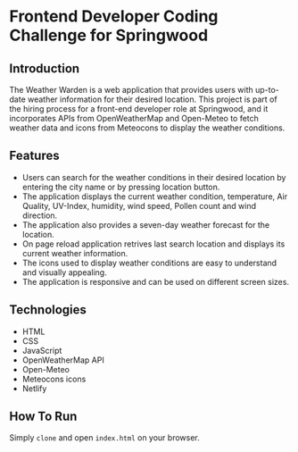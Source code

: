 # Frontend Developer Coding Challenge for Springwood

## Introduction

The Weather Warden is a web application that provides users with up-to-date weather information for their desired location. This project is part of the hiring process for a front-end developer role at Springwood, and it incorporates APIs from OpenWeatherMap and Open-Meteo to fetch weather data and icons from Meteocons to display the weather conditions.

## Features

* Users can search for the weather conditions in their desired location by entering the city name or by pressing location button.
* The application displays the current weather condition, temperature, Air Quality, UV-Index, humidity, wind speed, Pollen count and wind direction.
* The application also provides a seven-day weather forecast for the location.
* On page reload application retrives last search location and displays its current weather information.
* The icons used to display weather conditions are easy to understand and visually appealing.
* The application is responsive and can be used on different screen sizes.

## Technologies
-   HTML
-   CSS
-   JavaScript
-   OpenWeatherMap API
-   Open-Meteo
-   Meteocons icons
-   Netlify

## How To Run
   Simply <code>clone</code> and open <code>index.html</code> on your browser.
